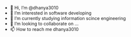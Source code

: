 - 👋 Hi, I’m @dhanya3010
- 👀 I’m interested in software developing
- 🌱 I’m currently studying information scince engineering
- 💞️ I’m looking to collaborate on ...
- 📫 How to reach me dhanya3010
  

<!---
dhanya3010/dhanya3010 is a ✨ special ✨ repository because its `README.md` (this file) appears on your GitHub profile.
You can click the Preview link to take a look at your changes.
--->
